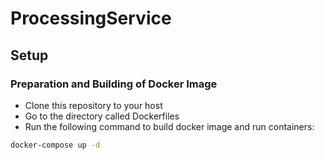 # ProcessingService
## Setup

### Preparation and Building of Docker Image 

- Clone this repository to your host
- Go to the directory called Dockerfiles
- Run the following command to build docker image and run containers: 
```bash
docker-compose up -d
```
